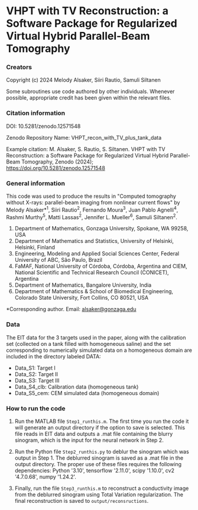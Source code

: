 # VHPT with TV Reconstruction: a Software Package for Regularized Virtual Hybrid Parallel-Beam Tomography

### Creators

Copyright (c) 2024 Melody Alsaker, Siiri Rautio, Samuli Siltanen

Some subroutines use code authored by other individuals. Whenever possible, appropriate credit has been given within the relevant files. 

### Citation information

DOI: 10.5281/zenodo.12571548

Zenodo Repository Name: VHPT_recon_with_TV_plus_tank_data

Example citation: 
M. Alsaker, S. Rautio, S. Siltanen. VHPT with TV Reconstruction: a Software Package for Regularized Virtual Hybrid Parallel-Beam Tomography, Zenodo (2024); https://doi.org/10.5281/zenodo.12571548


### General information

This code was used to produce the results in "Computed tomography without X-rays: parallel-beam imaging from nonlinear current flows" by Melody Alsaker*<sup>1</sup>, Siiri Rautio<sup>2</sup>, Fernando Moura<sup>3</sup>,  Juan Pablo Agnelli<sup>4</sup>, Rashmi Murthy<sup>5</sup>, Matti Lassas<sup>2</sup>, Jennifer L. Mueller<sup>6</sup>, Samuli Siltanen<sup>2</sup>.

1. Department of Mathematics, Gonzaga University, Spokane, WA 99258, USA
2. Department of Mathematics and Statistics, University of Helsinki, Helsinki, Finland
3. Engineering, Modeling and Applied Social Sciences Center, Federal University of ABC, São Paulo, Brazil
4. FaMAF, National University of Córdoba, Córdoba, Argentina and CIEM, National Scientific and Technical Research Council (CONICET), Argentina
5. Department of Mathematics, Bangalore University, India
6. Department of Mathematics & School of Biomedical Engineering, Colorado State University, Fort Collins, CO 80521, USA

*Corresponding author. Email:  alsaker@gonzaga.edu


### Data

The EIT data for the 3 targets used in the paper, along with the calibration set (collected on a tank filled with homogeneous saline) and the set corresponding to numerically simulated data on a homogeneous domain are included in the directory labeled DATA:
- Data_S1: Target I 
- Data_S2: Target II 
- Data_S3: Target III 
- Data_S4_clb: Calibration data (homogeneous tank)
- Data_S5_cem: CEM simulated data (homogeneous domain)

### How to run the code

1. Run the MATLAB file `Step1_runthis.m`. The first time you run the code it will generate an output directory if the option to save is selected. This file reads in EIT data and outputs a .mat file containing the blurry sinogram, which is the input for the neural network in Step 2.

2. Run the Python file `Step2_runthis.py` to deblur the sinogram which was output in Step 1. The deblurred sinogram is saved as a .mat file in the output directory. The proper use of these files requires the following dependencies: Python '3.10', tensorflow '2.11.0', scipy '1.10.0', cv2 '4.7.0.68', numpy '1.24.2'.

3. Finally, run the file `Step3_runthis.m` to reconstruct a conductivity image from the deblurred sinogram using Total Variation regularization. The final reconstruction is saved to `output/reconsructions`.
